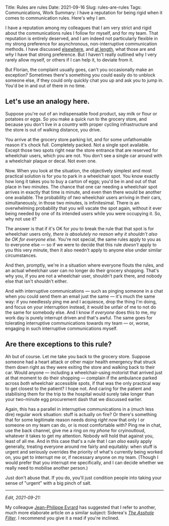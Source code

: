 Title: Rules are rules
Date: 2021-09-16
Slug: rules-are-rules
Tags: Communications, Work
Summary: I have a reputation for being rigid when it comes to communication rules. Here's why I am.

I have a reputation among my colleagues that I am very strict and
rigid about the communications rules I follow for myself, and for my
team. That reputation is entirely deserved, and I am indeed not
particularly flexible in my strong preference for asynchronous,
non-interruptive communication methods. I have discussed
[elsewhere](https://youtu.be/CyzoF7mHEBo), and [at
length]({filename}../resources/presentations/froscon2020.md), what
those are and *why* I have that strong preference. But I haven't
really outlined why I very rarely allow myself, or others if I can
help it, to deviate from it.

But Florian, the complaint usually goes, can't you occasionally make
an exception? Sometimes there's something you could easily do to
unblock someone else, if they could only quickly chat you up and ask
you to jump in. You'd be in and out of there in no time.

## Let's use an analogy here.

Suppose you're out of an indispensable food product, say milk or flour
or potatoes or eggs. So you make a quick run to the grocery store, and
because you don't live in a country with proper cycling infrastructure
and the store is out of walking distance, you drive.

You arrive at the grocery store parking lot, and for some unfathomable
reason it's chock full. Completely packed. Not a single spot
available. Except those two spots right near the store entrance that
are reserved for wheelchair users, which you are not. You don't see a
single car around with a wheelchair plaque or decal. Not even one.

Now. When you look at the situation, the objectively simplest and most
practical solution is for you to park in a wheelchair spot. You know
exactly how long it takes you to buy a carton of eggs; you'd be in and
out of that place in two minutes. The chance that one car needing a
wheelchair spot arrives in exactly that time is minute, and even then
there would be another one available. The probability of *two*
wheelchair users arriving in their cars, simultaneously, in those two
minutes, is infinitesimal. There is an overwhelming probability that
you will vacate the spot again, without it ever being needed by one of
its intended users while you were occupying it. So, why not use it?

The answer is that if it's OK for *you* to break the rule that that
spot is for wheelchair users only, *there is absolutely no reason why
it shouldn't also be OK for everyone else.* You're not special, the
same rules apply to you as to everyone else — so if we were to decide
that this rule *doesn't* apply to you this very minute, then it also
needn't apply to anyone else under similar circumstances.

And then, promptly, we're in a situation where everyone flouts the
rules, and an actual wheelchair user can no longer do their grocery
shopping. That's why you, if you are not a wheelchair user, shouldn't
park there, and nobody else that isn't shouldn't either.

And with interruptive communications — such as pinging someone in a
chat when you could send them an email just the same — it's much the
same way: if you needlessly ping me and I acquiesce, drop the thing
I'm doing, and focus on your interruption instead, it would be unfair
of me to not do the same for somebody else. And I know if *everyone*
does this to me, my work day is purely interrupt driven and that's
awful. The same goes for tolerating interruptive communications
towards my team — or, worse, engaging in such interruptive
communications myself.

## Are there exceptions to this rule?

Ah but of course. Let me take you back to the grocery store. Suppose
someone had a heart attack or other major health emergency that struck
them down right as they were exiting the store and walking back to
their car. Would anyone — including a wheelchair-using motorist that
arrived just at that moment to do their shopping — complain if the
ambulance parked across *both* wheelchair accessible spots, if that
was the only practical way to get closest to the patient? I hope
not. And caring for the patient and stabilising them for the trip to
the hospital would surely take longer than your two-minute egg
procurement dash that we discussed earlier.

Again, this has a parallel in interruptive communications in a (much
less dire) regular work situation: stuff is actually on fire? Or
there's something that for some legitimate reason needs doing *right
now* that only I or someone on my team can do, or is most comfortable
with? Ping me in chat, use the back channel, give me a ring on my
*phone* for cryinoutloud, whatever it takes to get my
attention. Nobody will hold that against you, least of all me. And in
this case that's a rule that I can *also* easily apply generally,
treating everyone around me fairly and equitably: when stuff is urgent
and seriously overrides the priority of what's currently being worked
on, you get to interrupt me or, if necessary anyone on my
team. (Though I would prefer that you interrupt me specifically, and I
can decide whether we really need to mobilise another person.)

Just don't abuse that. If you do, you'll just condition people into
taking your sense of "urgent" with a big pinch of salt.

* * *

*Edit, 2021-09-21:*

My colleague [Jean-Philippe Evrard](https://be.linkedin.com/in/evrardjp)
has suggested that I refer to another, much more elaborate article on
a similar subject: Siderea's *[The Asshole
Filter](https://siderea.dreamwidth.org/1209794.html)*. I recommend you
give it a read if you're inclined.
